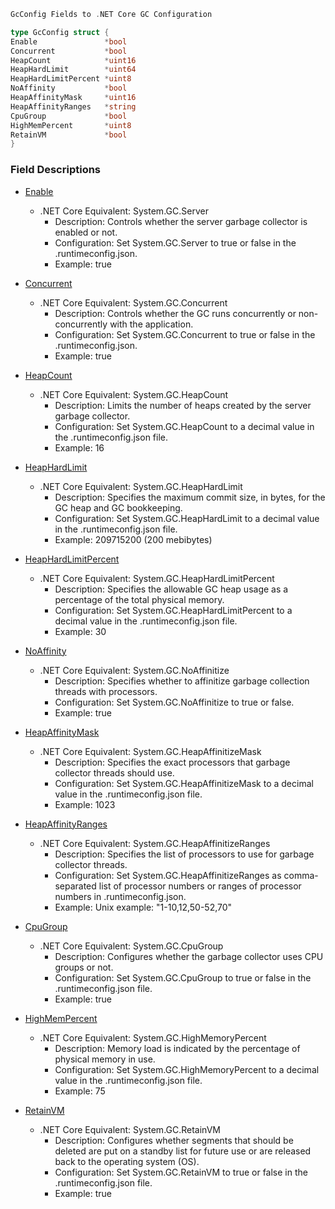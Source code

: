 ```go
GcConfig Fields to .NET Core GC Configuration

type GcConfig struct {
Enable               *bool
Concurrent           *bool
HeapCount            *uint16
HeapHardLimit        *uint64
HeapHardLimitPercent *uint8
NoAffinity           *bool
HeapAffinityMask     *uint16
HeapAffinityRanges   *string
CpuGroup             *bool
HighMemPercent       *uint8
RetainVM             *bool
}

```
### Field Descriptions

* [Enable](https://learn.microsoft.com/en-us/dotnet/core/runtime-config/garbage-collector#workstation-vs-server)
  * .NET Core Equivalent: System.GC.Server
    * Description: Controls whether the server garbage collector is enabled or not.
    * Configuration: Set System.GC.Server to true or false in the .runtimeconfig.json.
    * Example: true

* [Concurrent](https://learn.microsoft.com/en-us/dotnet/core/runtime-config/garbage-collector#background-gc)
  * .NET Core Equivalent: System.GC.Concurrent
    * Description: Controls whether the GC runs concurrently or non-concurrently with the application.
    * Configuration: Set System.GC.Concurrent to true or false in the .runtimeconfig.json.
    * Example: true

* [HeapCount](https://learn.microsoft.com/en-us/dotnet/core/runtime-config/garbage-collector#heap-count)
  * .NET Core Equivalent: System.GC.HeapCount
    * Description: Limits the number of heaps created by the server garbage collector.
    * Configuration: Set System.GC.HeapCount to a decimal value in the .runtimeconfig.json file.
    * Example: 16

* [HeapHardLimit](https://learn.microsoft.com/en-us/dotnet/core/runtime-config/garbage-collector#heap-limit)
  * .NET Core Equivalent: System.GC.HeapHardLimit
    * Description: Specifies the maximum commit size, in bytes, for the GC heap and GC bookkeeping.
    * Configuration: Set System.GC.HeapHardLimit to a decimal value in the .runtimeconfig.json file. 
    * Example: 209715200 (200 mebibytes)

* [HeapHardLimitPercent](https://learn.microsoft.com/en-us/dotnet/core/runtime-config/garbage-collector#heap-limit-percent)
  * .NET Core Equivalent: System.GC.HeapHardLimitPercent
    * Description: Specifies the allowable GC heap usage as a percentage of the total physical memory.
    * Configuration: Set System.GC.HeapHardLimitPercent to a decimal value in the .runtimeconfig.json file.
    * Example: 30

* [NoAffinity](https://learn.microsoft.com/en-us/dotnet/core/runtime-config/garbage-collector#affinitize)
  * .NET Core Equivalent: System.GC.NoAffinitize
    * Description: Specifies whether to affinitize garbage collection threads with processors.
    * Configuration: Set System.GC.NoAffinitize to true or false.
    * Example: true

* [HeapAffinityMask](https://learn.microsoft.com/en-us/dotnet/core/runtime-config/garbage-collector#affinitize-mask)
  * .NET Core Equivalent: System.GC.HeapAffinitizeMask
    * Description: Specifies the exact processors that garbage collector threads should use.
    * Configuration: Set System.GC.HeapAffinitizeMask to a decimal value in the .runtimeconfig.json file.
    * Example: 1023

* [HeapAffinityRanges](https://learn.microsoft.com/en-us/dotnet/core/runtime-config/garbage-collector#affinitize-ranges)
  * .NET Core Equivalent: System.GC.HeapAffinitizeRanges
    * Description: Specifies the list of processors to use for garbage collector threads.
    * Configuration: Set System.GC.HeapAffinitizeRanges as comma-separated list of processor numbers or ranges of processor numbers in .runtimeconfig.json.
    * Example: Unix example: "1-10,12,50-52,70"

* [CpuGroup](https://learn.microsoft.com/en-us/dotnet/core/runtime-config/garbage-collector#cpu-groups)
  * .NET Core Equivalent: System.GC.CpuGroup
    * Description: Configures whether the garbage collector uses CPU groups or not.
    * Configuration: Set System.GC.CpuGroup to true or false in the .runtimeconfig.json file.
    * Example: true

* [HighMemPercent](https://learn.microsoft.com/en-us/dotnet/core/runtime-config/garbage-collector#high-memory-percent)
  * .NET Core Equivalent: System.GC.HighMemoryPercent
    * Description: Memory load is indicated by the percentage of physical memory in use.
    * Configuration: Set System.GC.HighMemoryPercent to a decimal value in the .runtimeconfig.json file.
    * Example: 75

* [RetainVM](https://learn.microsoft.com/en-us/dotnet/core/runtime-config/garbage-collector#retain-vm)
  * .NET Core Equivalent: System.GC.RetainVM
    * Description: Configures whether segments that should be deleted are put on a standby list for future use or are released back to the operating system (OS).
    * Configuration: Set System.GC.RetainVM to true or false in the .runtimeconfig.json file.
    * Example: true